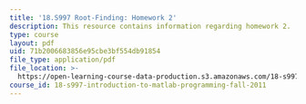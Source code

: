 ```yaml
---
title: '18.S997 Root-Finding: Homework 2'
description: This resource contains information regarding homework 2.
type: course
layout: pdf
uid: 71b2006683856e95cbe3bf554db91854
file_type: application/pdf
file_location: >-
  https://open-learning-course-data-production.s3.amazonaws.com/18-s997-introduction-to-matlab-programming-fall-2011/71b2006683856e95cbe3bf554db91854_MIT18_S997F11_Homework_2.pdf
course_id: 18-s997-introduction-to-matlab-programming-fall-2011
---
```

